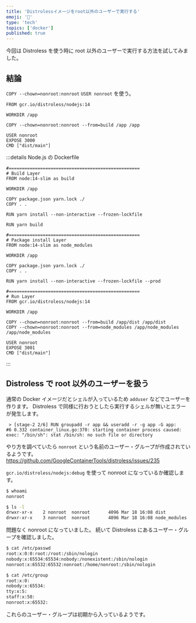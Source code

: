 ```yaml
---
title: 'Distrolessイメージをroot以外のユーザーで実行する'
emoji: '🤖'
type: 'tech'
topics: ['docker']
published: true
---
```


今回は Distroless を使う時に root 以外のユーザーで実行する方法を試してみました。

## 結論

`COPY --chown=nonroot:nonroot` `USER nonroot` を使う。

```Dockerfile:Dockerfile
FROM gcr.io/distroless/nodejs:14

WORKDIR /app

COPY --chown=nonroot:nonroot --from=build /app /app

USER nonroot
EXPOSE 3000
CMD ["dist/main"]
```

<!-- textlint-disable ja-technical-writing/ja-no-mixed-period -->

:::details Node.js の Dockerfile

```Dockerfile:Dockerfile
#==================================================
# Build Layer
FROM node:14-slim as build

WORKDIR /app

COPY package.json yarn.lock ./
COPY . .

RUN yarn install --non-interactive --frozen-lockfile

RUN yarn build

#==================================================
# Package install Layer
FROM node:14-slim as node_modules

WORKDIR /app

COPY package.json yarn.lock ./
COPY . .

RUN yarn install --non-interactive --frozen-lockfile --prod

#==================================================
# Run Layer
FROM gcr.io/distroless/nodejs:14

WORKDIR /app

COPY --chown=nonroot:nonroot --from=build /app/dist /app/dist
COPY --chown=nonroot:nonroot --from=node_modules /app/node_modules /app/node_modules

USER nonroot
EXPOSE 3001
CMD ["dist/main"]

```

:::

<!-- textlint-enable -->

## Distroless で root 以外のユーザーを扱う

通常の Docker イメージだとシェルが入っているため `adduser` などでユーザーを作ります。
Distroless で同様に行おうとしたら実行するシェルが無いとエラーが発生します。

```
 > [stage-2 2/6] RUN groupadd -r app && useradd -r -g app -G app:
#6 0.332 container_linux.go:370: starting container process caused: exec: "/bin/sh": stat /bin/sh: no such file or directory
```

やり方を調べていたら `nonroot` という名前のユーザー・グループが作成されているようです。
https://github.com/GoogleContainerTools/distroless/issues/235

`gcr.io/distroless/nodejs:debug` を使って nonroot になっているか確認します。

```sh
$ whoami
nonroot

$ ls -l
drwxr-xr-x    2 nonroot  nonroot       4096 Mar 18 16:08 dist
drwxr-xr-x    3 nonroot  nonroot       4096 Mar 18 16:08 node_modules
```

問題なく nonroot になっていました。
続いて Distroless にあるユーザー・グループを確認しました。

```sh
$ cat /etc/passwd
root:x:0:0:root:/root:/sbin/nologin
nobody:x:65534:65534:nobody:/nonexistent:/sbin/nologin
nonroot:x:65532:65532:nonroot:/home/nonroot:/sbin/nologin

$ cat /etc/group
root:x:0:
nobody:x:65534:
tty:x:5:
staff:x:50:
nonroot:x:65532:
```

これらのユーザー・グループは初期から入っているようです。
